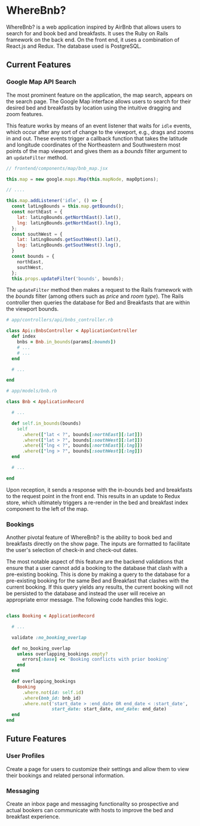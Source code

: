 
# WhereBnb?

WhereBnb? is a web application inspired by AirBnb that allows users to search for and book bed and breakfasts. It uses the Ruby on Rails framework on the back end. On the front end, it uses a combination of React.js and Redux. The database used is PostgreSQL.  

## Current Features

### Google Map API Search

The most prominent feature on the application, the map search, appears on the search page. The Google Map interface allows users to search for their desired bed and breakfasts by location using the intuitive dragging and zoom features.

This feature works by means of an event listener that waits for `idle` events, which occur after any sort of change to the viewport, e.g., drags and zooms in and out. These events trigger a callback function that takes the latitude and longitude coordinates of the Northeastern and Southwestern most points of the map viewport and gives them as a *bounds* filter argument to an `updateFilter` method.

```javascript
// frontend/components/map/bnb_map.jsx

this.map = new google.maps.Map(this.mapNode, mapOptions);

// ....

this.map.addListener('idle', () => {
  const latLngBounds = this.map.getBounds();
  const northEast = {
    lat: latLngBounds.getNorthEast().lat(),
    lng: latLngBounds.getNorthEast().lng(),
  };
  const southWest = {
    lat: latLngBounds.getSouthWest().lat(),
    lng: latLngBounds.getSouthWest().lng(),
  }
  const bounds = {
    northEast,
    southWest,
  };
  this.props.updateFilter('bounds', bounds);
```

The `updateFilter` method then makes a request to the Rails framework with the *bounds* filter (among others such as *price* and *room type*). The Rails controller then queries the database for Bed and Breakfasts that are within the viewport bounds.

```Ruby
# app/controllers/api/bnbs_controller.rb

class Api::BnbsController < ApplicationController
  def index
    bnbs = Bnb.in_bounds(params[:bounds])
    # ...
    # ...
  end

  # ...

end
```

```Ruby
# app/models/bnb.rb

class Bnb < ApplicationRecord

  # ...

  def self.in_bounds(bounds)
    self
      .where(["lat < ?", bounds[:northEast][:lat]])
      .where(["lat > ?", bounds[:southWest][:lat]])
      .where(["lng < ?", bounds[:northEast][:lng]])
      .where(["lng > ?", bounds[:southWest][:lng]])
  end

  # ...

end
```

Upon reception, it sends a response with the in-bounds bed and breakfasts to the request point in the front end. This results in an update to Redux store, which ultimately triggers a re-render in the bed and breakfast index component to the left of the map.


### Bookings

Another pivotal feature of WhereBnb? is the ability to book bed and breakfasts
directly on the show page. The inputs are formatted to facilitate the user's selection of check-in and check-out dates.

The most notable aspect of this feature are the backend validations that ensure that a user cannot add a booking to the database that clash with a pre-existing booking. This is done by making a query to the database for a pre-existing booking for the same Bed and Breakfast that clashes with the current booking. If this query yields any results, the current booking will not be persisted to the database and instead the user will receive an appropriate error message. The following code handles this logic.

```Ruby

class Booking < ApplicationRecord

  # ...

  validate :no_booking_overlap

  def no_booking_overlap
    unless overlapping_bookings.empty?
      errors[:base] << 'Booking conflicts with prior booking'
    end
  end

  def overlapping_bookings
    Booking
      .where.not(id: self.id)
      .where(bnb_id: bnb_id)
      .where.not('start_date > :end_date OR end_date < :start_date',
                 start_date: start_date, end_date: end_date)
  end
end
```


## Future Features

### User Profiles

Create a page for users to customize their settings and allow them to view their bookings and related personal information.

### Messaging

Create an inbox page and messaging functionality so prospective and actual bookers can communicate with hosts to improve the bed and breakfast experience.
